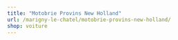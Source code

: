 ```yaml
---
title: "Motobrie Provins New Holland"
url: /marigny-le-chatel/motobrie-provins-new-holland/
shop: voiture
---
```

